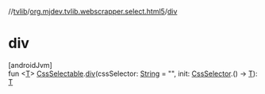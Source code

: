 //[tvlib](../../index.md)/[org.mjdev.tvlib.webscrapper.select.html5](index.md)/[div](div.md)

# div

[androidJvm]\
fun &lt;[T](div.md)&gt; [CssSelectable](../org.mjdev.tvlib.webscrapper.select/-css-selectable/index.md).[div](div.md)(cssSelector: [String](https://kotlinlang.org/api/latest/jvm/stdlib/kotlin/-string/index.html) = &quot;&quot;, init: [CssSelector](../org.mjdev.tvlib.webscrapper.select/-css-selector/index.md).() -&gt; [T](div.md)): [T](div.md)
